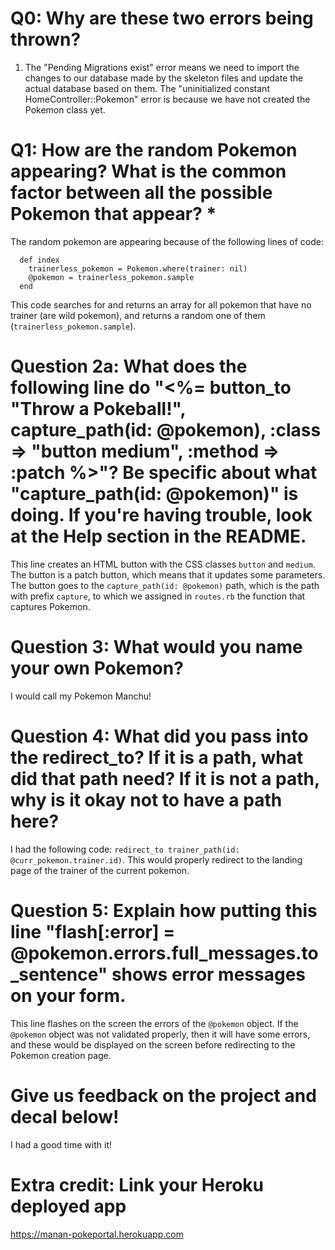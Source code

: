 # Q0: Why are these two errors being thrown?

1. The "Pending Migrations exist" error means we need to import the changes to our database made by the skeleton files and update the actual database based on them. The "uninitialized constant HomeController::Pokemon" error is because we have not created the Pokemon class yet.

# Q1: How are the random Pokemon appearing? What is the common factor between all the possible Pokemon that appear? *

The random pokemon are appearing because of the following lines of code: 

```
  def index
    trainerless_pokemon = Pokemon.where(trainer: nil)
    @pokemon = trainerless_pokemon.sample
  end
```

This code searches for and returns an array for all pokemon that have no trainer (are wild pokemon), and returns a random one of them (`trainerless_pokemon.sample`).

# Question 2a: What does the following line do "<%= button_to "Throw a Pokeball!", capture_path(id: @pokemon), :class => "button medium", :method => :patch %>"? Be specific about what "capture_path(id: @pokemon)" is doing. If you're having trouble, look at the Help section in the README.

This line creates an HTML button with the CSS classes `button` and `medium`. The button is a patch button, which means that it updates some parameters. The button goes to the `capture_path(id: @pokemon)` path, which is the path with prefix `capture`, to which we assigned in `routes.rb` the function that captures Pokemon.

# Question 3: What would you name your own Pokemon?

I would call my Pokemon Manchu!

# Question 4: What did you pass into the redirect_to? If it is a path, what did that path need? If it is not a path, why is it okay not to have a path here?

I had the following code: `redirect_to trainer_path(id: @curr_pokemon.trainer.id)`. This would properly redirect to the landing page of the trainer of the current pokemon.

# Question 5: Explain how putting this line "flash[:error] = @pokemon.errors.full_messages.to_sentence" shows error messages on your form.

This line flashes on the screen the errors of the `@pokemon` object. If the `@pokemon` object was not validated properly, then it will have some errors, and these would be displayed on the screen before redirecting to the Pokemon creation page.

# Give us feedback on the project and decal below!

I had a good time with it!

# Extra credit: Link your Heroku deployed app

https://manan-pokeportal.herokuapp.com

